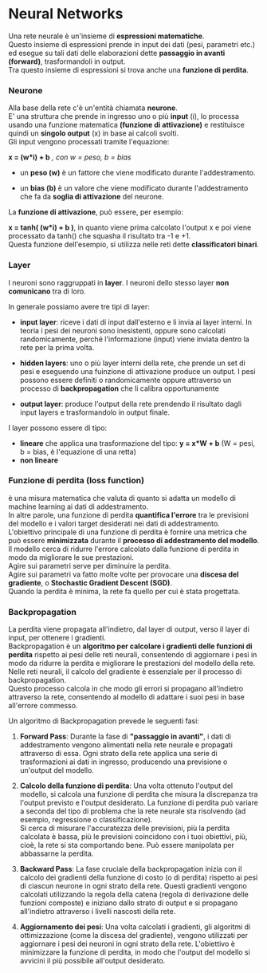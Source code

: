 # Neural Networks

Una rete neurale è un'insieme di **espressioni matematiche**.  
Questo insieme di espressioni prende in input dei dati (pesi, parametri etc.) ed esegue su tali dati delle elaborazioni dette **passaggio in avanti (forward)**,
trasformandoli in output.  
Tra questo insieme di espressioni si trova anche una **funzione di perdita**.  



### Neurone
Alla base della rete c'è un'entità chiamata **neurone**.  
E' una struttura che prende in ingresso uno o più **input** (i), lo processa usando una funzione matematica **(funzione di attivazione)** e restituisce quindi un **singolo output** (x) in base ai calcoli svolti.  
Gli input vengono processati tramite l'equazione:  

**x = (w\*i) + b** *, con w = peso, b = bias*

* un **peso (w)** è un fattore che viene modificato durante l'addestramento.  

* un **bias (b)** è un valore che viene modificato durante l'addestramento che fa da **soglia di attivazione** del neurone.

La **funzione di attivazione**, può essere, per esempio:

**x = tanh( (w\*i) + b )**, in quanto viene prima calcolato l'output x e poi viene processato da tanh() che squasha il risultato tra -1 e +1.  
Questa funzione dell'esempio, si utilizza nelle reti dette **classificatori binari**.

### Layer
I neuroni sono raggruppati in **layer**. I neuroni dello stesso layer **non comunicano** tra di loro.  

In generale possiamo avere tre tipi di layer:  
* **input layer**: riceve i dati di input dall'esterno e li invia ai layer interni. In teoria i pesi dei neuroni sono inesistenti, oppure sono calcolati randomicamente, 
perché l'informazione (input) viene inviata dentro la rete per la prima volta.

* **hidden layers**: uno o più layer interni della rete, che prende un set di pesi e eseguendo una fuinzione di attivazione produce un output. I pesi possono essere definiti o 
randomicamente oppure attraverso un processo di **backpropagation** che li calibra opportunamente  

* **output layer**: produce l'output della rete prendendo il risultato dagli input layers e trasformandolo in output finale.  

I layer possono essere di tipo:  
* **lineare** che applica una trasformazione del tipo: **y = x*W + b** (W = pesi, b = bias, è l'equazione di una retta)
* **non lineare**

### Funzione di perdita (loss function)
è una misura matematica che valuta di quanto si adatta un modello di machine learning ai dati di addestramento.  
In altre parole, una funzione di perdita **quantifica l'errore** tra le previsioni del modello e i valori target desiderati nei dati di addestramento.  
L'obiettivo principale di una funzione di perdita è fornire una metrica che può essere **minimizzata** durante il **processo di addestramento del modello**.  
Il modello cerca di ridurre l'errore calcolato dalla funzione di perdita in modo da migliorare le sue prestazioni.  
Agire sui parametri serve per diminuire la perdita.  
Agire sui parametri va fatto molte volte per provocare una **discesa del gradiente**, o
**Stochastic Gradient Descent (SGD)**.    
Quando la perdita è minima, la rete fa quello per cui è stata progettata.  

### Backpropagation 
La perdita viene propagata all'indietro, dal layer di output, verso il layer di input, per ottenere i gradienti.  
Backpropagation è un **algoritmo per calcolare i gradienti delle funzioni di perdita** rispetto ai pesi delle reti neurali, consentendo di aggiornare i pesi in modo da ridurre la perdita e migliorare le prestazioni del modello della rete.  
Nelle reti neurali, il calcolo del gradiente è essenziale per il processo di backpropagation.  
Questo processo calcola in che modo gli errori si propagano all'indietro attraverso la rete, consentendo al modello di adattare i suoi pesi in base all'errore commesso.  

Un algoritmo di Backpropagation prevede le seguenti fasi:  

1) **Forward Pass**: Durante la fase di **"passaggio in avanti"**, i dati di addestramento vengono alimentati nella rete neurale e propagati attraverso di essa. Ogni strato della rete applica una serie di trasformazioni ai dati in ingresso, producendo una previsione o un'output del modello.

2) **Calcolo della funzione di perdita**: Una volta ottenuto l'output del modello, si calcola una funzione di perdita che misura la discrepanza tra l'output previsto e l'output desiderato. La funzione di perdita può variare a seconda del tipo di problema che la rete neurale sta risolvendo (ad esempio, regressione o classificazione).  
Si cerca di misurare l'accuratezza delle previsioni, più la perdita calcolata è bassa, più le previsioni coincidono con i tuoi obiettivi, più, cioè, la rete si sta comportando bene.
Può essere manipolata per abbassarne la perdita.

3) **Backward Pass**: La fase cruciale della backpropagation inizia con il calcolo dei gradienti della funzione di costo (o di perdita) rispetto ai pesi di ciascun neurone in ogni strato della rete. Questi gradienti vengono calcolati utilizzando la regola della catena (regola di derivazione delle funzioni composte) e iniziano dallo strato di output e si propagano all'indietro attraverso i livelli nascosti della rete.

4) **Aggiornamento dei pesi**: Una volta calcolati i gradienti, gli algoritmi di ottimizzazione (come la discesa del gradiente), vengono utilizzati per aggiornare i pesi dei neuroni in ogni strato della rete. L'obiettivo è minimizzare la funzione di perdita, in modo che l'output del modello si avvicini il più possibile all'output desiderato. 

